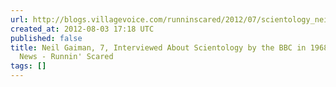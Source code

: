 ```yaml
---
url: http://blogs.villagevoice.com/runninscared/2012/07/scientology_neil_gaiman_bbc_1968.php
created_at: 2012-08-03 17:18 UTC
published: false
title: Neil Gaiman, 7, Interviewed About Scientology by the BBC in 1968 - New York
  News - Runnin' Scared
tags: []
---
```



